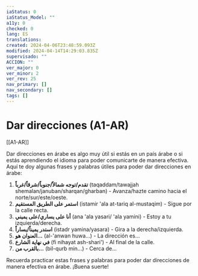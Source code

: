 ```yaml
---
iaStatus: 0
iaStatus_Model: ""
a11y: 0
checked: 0
lang: ES
translations: 
created: 2024-04-06T23:48:59.093Z
modified: 2024-04-14T14:29:03.835Z
supervisado: ""
ACCION: ""
ver_major: 0
ver_minor: 2
ver_rev: 25
nav_primary: []
nav_secondary: []
tags: []
---
```

# Dar direcciones (A1-AR)

[[A1-AR]]

Dar direcciones en árabe es algo muy útil si estás en un país árabe o si estás aprendiendo el idioma para poder comunicarte de manera efectiva. Aquí te doy algunas frases y palabras útiles para poder dar direcciones en árabe:

1. **تقدم/توجه شمالاً/جنوباً/شرقاً/غرباً** (taqaddam/tawajjah shemalan/januban/sharqan/gharban) - Avanza/hazte camino hacia el norte/sur/este/oeste.
2. **استمر على الطريق المستقيم** (istamir 'ala at-tariq al-mustaqim) - Sigue por la calle recta.
3. **أنا على يساري/على يميني** (ana 'ala yasari/ 'ala yamini) - Estoy a tu izquierda/derecha.
4. **استدر يميناً/يساراً** (istadr yamina/yasara) - Gira a la derecha/izquierda.
5. **العنوان هو...** (al-'anwan huwa...) - La dirección es...
6. **في نهاية الشارع** (fi nihayat ash-shari') - Al final de la calle.
7. **بالقرب من...** (bil-qurb min...) - Cerca de...

Recuerda practicar estas frases y palabras para poder dar direcciones de manera efectiva en árabe. ¡Buena suerte!
